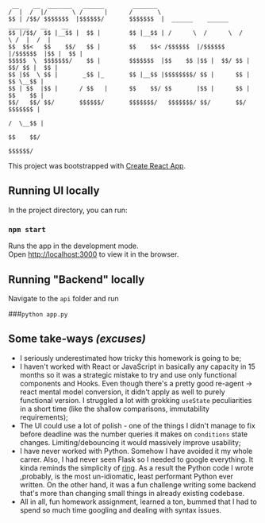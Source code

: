 ```
 __    __  _______   ______        _______                                          
/  |  /  |/       \ /      |      /       \                                         
$$ | /$$/ $$$$$$$  |$$$$$$/       $$$$$$$  |  ______    ______    ______   __    __ 
$$ |/$$/  $$ |__$$ |  $$ |        $$ |__$$ | /      \  /      \  /      \ /  |  /  |
$$  $$<   $$    $$/   $$ |        $$    $$< /$$$$$$  |/$$$$$$  |/$$$$$$  |$$ |  $$ |
$$$$$  \  $$$$$$$/    $$ |        $$$$$$$  |$$    $$ |$$ |  $$/ $$ |  $$/ $$ |  $$ |
$$ |$$  \ $$ |       _$$ |_       $$ |__$$ |$$$$$$$$/ $$ |      $$ |      $$ \__$$ |
$$ | $$  |$$ |      / $$   |      $$    $$/ $$       |$$ |      $$ |      $$    $$ |
$$/   $$/ $$/       $$$$$$/       $$$$$$$/   $$$$$$$/ $$/       $$/        $$$$$$$ |
                                                                          /  \__$$ |
                                                                          $$    $$/ 
                                                                           $$$$$$/  
```


This project was bootstrapped with [Create React App](https://github.com/facebook/create-react-app).

## Running UI locally

In the project directory, you can run:

### `npm start`

Runs the app in the development mode.<br />
Open [http://localhost:3000](http://localhost:3000) to view it in the browser.

## Running "Backend" locally
Navigate to the `api` folder and run

###`python app.py`

## Some take-ways _(excuses)_

- I seriously underestimated how tricky this homework is going to be;
- I haven't worked with React or JavaScript in basically any capacity in 15 months so it was a 
strategic mistake to try and use only functional components and Hooks. Even though there's a pretty good
re-agent -> react mental model conversion, it didn't apply as well to purely functional version. I struggled
a lot with grokking `useState` peculiarities in a short time (like the shallow comparisons, immutability requirements);
- The UI could use a lot of polish - one of the things I didn't manage to fix before deadline was the number
queries it makes on `conditions` state changes. Limiting/debouncing it would massively improve usability;
- I have never worked with Python. Somehow I have avoided it my whole carrer. Also, I had never seen Flask so 
I needed to google everything. It kinda reminds the simplicity of [ring](https://github.com/ring-clojure/ring). As a 
result the Python code I wrote ,probably, is the most un-idiomatic, least performant Python ever written. On the other
hand, it was a fun challenge writing some backend that's more than changing small things in already existing codebase.
- All in all, fun homework assignment, learned a ton, bummed that I had to spend so much time googling and dealing with 
syntax issues.
 
